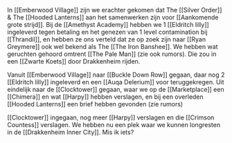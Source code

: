 In [[Emberwood Village]] zijn we erachter gekomen dat The [[Silver Order]] & The [[Hooded Lanterns]] aan het samenwerken zijn voor [[Aankomende grote strijd]]. Bij de [[Amethyst Academy]] hebben we 1 [[Eldritch lilly]] ingeleverd tegen betaling en het genezen van 1 level contamination bij [[Thrandil]], en hebben ze ons verteld dat ze op zoek zijn naar [[Ryan Greymere]] ook wel bekend als The [[The Iron Banshee]]. We hebben wat geruchten gehoord omtrent [[The Pale Man]] (zie ook rumors). Die zou in een [[Zwarte Koets]] door Drakkenheim rijden.

Vanuit [[Emberwood Village]] naar [[Buckle Down Row]] gegaan, daar nog 2 [[Eldritch lilly]] ingeleverd en een [[Auqa Delerium]] voor teruggekregen. Uit eindelijk naar de [[Clocktower]] gegaan, waar we op de [[Marketplace]] een [[Chimera]] en wat [[Harpy]] hebben verslagen, en bij een overleden [[Hooded Lanterns]] een brief hebben gevonden (zie rumors)

[[Clocktower]] ingegaan, nog meer [[Harpy]] verslagen en die [[Crimson Countess]] verslagen. We hebben nu een plek waar we kunnen longresten in de [[Drakkenheim Inner City]]. Mis ik iets?